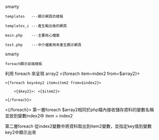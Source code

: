 smarty

    templates   ---顯示網頁的樣板

    templates_c ---產生輸出後的網頁

    main.php    ---主要核心檔案

    test.php    ---中介檔案用來產生顯示網頁

smarty

    foreach顯示前端樣板

利用 foreach 來呈現 array2
<{foreach item=index2 from=$array2}>

    <{foreach key=key2 item=item2 from=$index2}>

        <{$key2}>: <{$item2}>

    <{/foreach}>

<{/foreach}>
第一層foreach
$array2相同於php檔內接收儲存資料的變數名稱
並放到變數index2中
item = index2

第二層foreach
從index2變數中將資料取出到item2變數，並指定key值到變數key2中顯示出來

